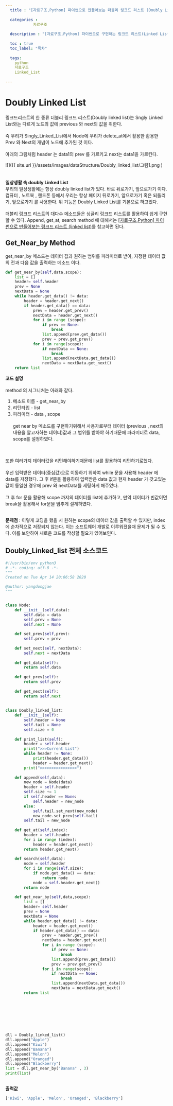 ```yaml
---
  title : "[자료구조,Python] 파이썬으로 만들어보는 더블리 링크드 리스트 (Doubly Linked List)"
    
  categories : 
            자료구조
            
  description : "[자료구조,Python] 파이썬으로 구현하는 링크드 리스트(Linked List) 자료구조"
        
  toc : true
  toc_label: "목차"
        
  tags:
    python
    자료구조
    Linked_List
            
--- 
```


#  Doubly Linked List
링크드리스트의 한 종류 더블리 링크드 리스트(Doubly linked list)는 Sngly Linked List와는 다르게 노드의 값에 previous 와 next의 값을 취한다. 
<br/>
<br/>
즉 우리가 Singly_Linked_List에서 Node에 우리가 delete_at에서 활용한 홤용한 Prev 와 Next의 개념이 노드에 추가된 것 이다. 
<br/>
<br/>
아래의 그림처럼 header 는  data1의 prev 를 가르키고 next는 data1을 가르킨다. 

![]({{ site.url }}/assets/images/dataStructure/Doubly_linked_list/그림1.png    )
<br/>
<br/>
<br/>
**일상생활 속 doubly Linked List**<br/>
우리의 일상생활에는 항상 doubly linked list가 있다. 바로 뒤로가기, 앞으로가기 이다. 컴퓨터 , 노트북 , 핸드폰 등에서 우리는 항상 페이지 뒤로가기, 앞으로가기 혹은 되돌리기, 앞으로가기 를 사용한다. 위 기능은 Doubly Linked List를 기본으로 하고있다. 
<br/>
<br/>
더블리 링크드 리스트의 대다수 메소드들은 싱글리 링크드 리스트를 활용하여 쉽게 구현할 수 있다.
Append, get_at, search method 에 대해서는 [[자료구조,Python] 파이썬으로 만들어보는 링크드 리스트 (linked list)](https://yangdongjae.github.io/자료구조/Linked_list/)를 참고하면 된다.

## Get_Near_by Method

get_near_by 메소드는 데이터 값과 원하는 범위를 파라미터로 받아, 지정한 데이터 값의 전과 다음 값을 출력하는 메소드 이다.

```python
def get_near_by(self,data,scope):
    list = [] 
    header= self.header
    prev = None
    nextData = None
    while header.get_data() != data:
        header = header.get_next()
        if header.get_data() == data:
            prev = header.get_prev()
            nextData = header.get_next()
            for i in range (scope):
                if prev == None:
                    break
                list.append(prev.get_data())
                prev = prev.get_prev()
            for i in range(scope):
                if nextData == None:
                    break
                list.append(nextData.get_data())
                nextData = nextData.get_next()
    return list
```
**코드 설명**
<br/>
<br/>
method 의 시그니처는  아래와 같다.
1. 메소드 이름 - get_near_by
2. 리턴타입 - list
3. 파라미터 - data , scope 
<br/><br/>
get near by 메소드를 구현하기위해서 사용자로부터 데이터 (previous , next의 내용을 알고자하는 데이터)값과 그 범위를 받아야 하기때문에 파라미터로 data, scope를 설정하였다.
<br/>
<br/>
또한 여러가지 데이터값을 리턴해야하기때문에 list를 활용하여 리턴하기로했다.
<br/>
<br/>
우선 입력받은 데이터(중심값)으로 이동하기 위하여 while 문을 사용해 header 에 data를 저장했다.
그 후 if문을 활용하여 입력받은 data 값과 현재 header 가 갖고있는 값이 동일한 경우에 prev 와 nextData를 세팅하게 해주었다.
<br/>
<br/>
그 후 for 문을 활용해 scope 까지의 데이터를 list에 추가하고, 만약 데이터가 빈값이면 break을 활용해서 for문을 멈추게 설계하였다.

<br/>
<br/>

**문제점** : 이렇게 코딩을 했을 시 원하는 scope의 데이터 값을 출력할 수 있지만, index에 순차적으로 저장되지 않는다. 이는 소프트웨어 개발로 이루워졌을때 문제가 될 수 있다. 이를 보안하여 새로운 코드를 작성할 필요가 있어보인다.

## Doubly_Linked_list 전체 소스코드
```python
#!/usr/bin/env python3
# -*- coding: utf-8 -*-
"""
Created on Tue Apr 14 20:06:58 2020

@author: yangdongjae
"""


class Node:
    def __init__(self,data):
        self.data = data
        self.prev = None
        self.next = None
    
    def set_prev(self,prev):
        self.prev = prev
        
    def set_next(self, nextData):
        self.next = nextData
        
    def get_data(self):
        return self.data
    
    def get_prev(self):
        return self.prev
    
    def get_next(self):
        return self.next
        
        
class Doubly_linked_list:
    def __init__(self):
        self.header = None
        self.tail = None
        self.size = 0
        
    def print_list(self):
        header = self.header
        print(">>>Current List")
        while header != None:
            print(header.get_data())
            header = header.get_next()
        print(">>>>>>>>>>>>>>>>")
        
    def append(self,data):
        new_node = Node(data)
        header = self.header
        self.size += 1
        if self.header == None:
            self.header = new_node
        else:
            self.tail.set_next(new_node)
            new_node.set_prev(self.tail)
        self.tail = new_node
         
    def get_at(self,index):
        header = self.header
        for i in range (index):
            header = header.get_next()
        return header.get_next()
    
    def search(self,data):
        node = self.header
        for i in range(self.size):
            if node.get_data() == data:
                return node
            node = self.header.get_next()
        return node
    
    def get_near_by(self,data,scope):
        list = [] 
        header= self.header
        prev = None
        nextData = None
        while header.get_data() != data:
            header = header.get_next()
            if header.get_data() == data:
                prev = header.get_prev()
                nextData = header.get_next()
                for i in range (scope):
                    if prev == None:
                        break
                    list.append(prev.get_data())
                    prev = prev.get_prev()
                for i in range(scope):
                    if nextData == None:
                        break
                    list.append(nextData.get_data())
                    nextData = nextData.get_next()
        return list

                
    

            
            
        

dll = Doubly_linked_list()
dll.append("Apple")
dll.append("Kiwi")
dll.append("Banana") 
dll.append("Melon")
dll.append("Oranged")
dll.append("Blackberry")   
list = dll.get_near_by("Banana" , 3)
print(list)
   
```
**출력값**
```python
['Kiwi', 'Apple', 'Melon', 'Oranged', 'Blackberry']
```




